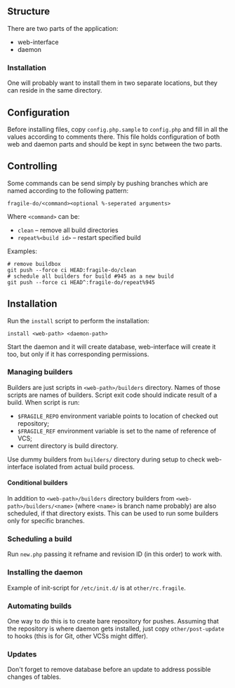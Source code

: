 ## Structure ##

There are two parts of the application:
 * web-interface
 * daemon

### Installation ###

One will probably want to install them in two separate locations, but they can
reside in the same directory.

## Configuration ##

Before installing files, copy `config.php.sample` to `config.php` and fill in
all the values according to comments there.  This file holds configuration of
both web and daemon parts and should be kept in sync between the two parts.

## Controlling ##

Some commands can be send simply by pushing branches which are named according
to the following pattern:
```
fragile-do/<command><optional %-seperated arguments>
```

Where `<command>` can be:
 - `clean` – remove all build directories
 - `repeat%<build id>` – restart specified build

Examples:

```
# remove buildbox
git push --force ci HEAD:fragile-do/clean
# schedule all builders for build #945 as a new build
git push --force ci HEAD^:fragile-do/repeat%945
```

## Installation ##

Run the `install` script to perform the installation:

    install <web-path> <daemon-path>

Start the daemon and it will create database, web-interface will create it too,
but only if it has corresponding permissions.

### Managing builders ###

Builders are just scripts in `<web-path>/builders` directory.  Names of those
scripts are names of builders.  Script exit code should indicate result of a
build.  When script is run:

 * `$FRAGILE_REPO` environment variable points to location of checked out
   repository;
 * `$FRAGILE_REF` environment variable is set to the name of reference of VCS;
 * current directory is build directory.

Use dummy builders from `builders/` directory during setup to check
web-interface isolated from actual build process.

#### Conditional builders ####

In addition to `<web-path>/builders` directory builders from
`<web-path>/builders/<name>` (where `<name>` is branch name probably) are also
scheduled, if that directory exists.  This can be used to run some builders only
for specific branches.

### Scheduling a build ###

Run `new.php` passing it refname and revision ID (in this order) to work with.

### Installing the daemon ###

Example of init-script for `/etc/init.d/` is at `other/rc.fragile`.

### Automating builds ###

One way to do this is to create bare repository for pushes.  Assuming that the
repository is where daemon gets installed, just copy `other/post-update` to
hooks (this is for Git, other VCSs might differ).

### Updates ###

Don't forget to remove database before an update to address possible changes of
tables.
